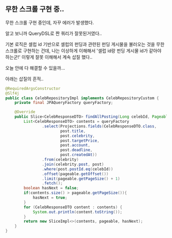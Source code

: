 ## 무한 스크롤 구현 중..

무한 스크롤 구현 중인데, 자꾸 에러가 발생했다.

알고 보니까 QueryDSL로 짠 쿼리가 잘못된거였다..

기본 로직은 셀럽 id 기반으로 셀럽의 펀딩과 관련된 펀딩 게시물을 불러오는 것을 무한 스크롤로 구현하는 건데, 나는 이상하게 이해해서 '셀럽 id랑 펀딩 게시물 id가 같아야 하는군!' 이렇게 잘못 이해해서 계속 삽질 했다..

오늘 안에 다 해결할 수 있을까...

아래는 삽질의 흔적..

```java
@RequiredArgsConstructor
@Slf4j
public class CelebRepositoryImpl implements CelebRepositoryCustom {
    private final JPAQueryFactory queryFactory;

    @Override
    public Slice<CelebResponseDTO> findAllPosting(Long celebId, Pageable pageable) {
        List<CelebResponseDTO> contents = queryFactory
                .select(Projections.fields(CelebResponseDTO.class,
                        post.title,
                        post.celebrity,
                        post.targetPrice,
                        post.account,
                        post.deadline,
                        post.createdAt))
                .from(celebrity)
                .join(celebrity.post, post)
                .where(post.postId.eq(celebId))
                .offset(pageable.getOffset())
                .limit(pageable.getPageSize() + 1)
                .fetch();
        boolean hasNext = false;
        if(contents.size() > pageable.getPageSize()){
            hasNext = true;
        }
        for (CelebResponseDTO content : contents) {
            System.out.println(content.toString());
        }
        return new SliceImpl<>(contents, pageable, hasNext);
    }
}
```